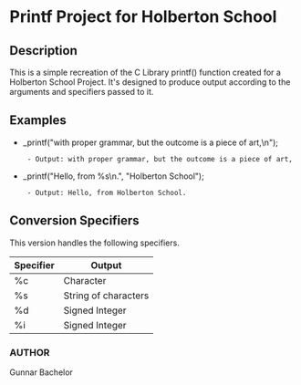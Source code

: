 # Printf Project for Holberton School

## Description

This is a simple recreation of the C Library  printf() function created for a Holberton School Project. It's designed to produce output according to the arguments and specifiers passed to it.

## Examples

* \_printf("with proper grammar, but the outcome is a piece of art,\n");

       - Output: with proper grammar, but the outcome is a piece of art,

* \_printf("Hello, from  %s\n.", "Holberton School");

       - Output: Hello, from Holberton School.

## Conversion Specifiers

This version handles the following specifiers.

| Specifier | Output                                  |
|-----------|-----------------------------------------|
|    %c     | Character                               |
|    %s     | String of characters                    |
|    %d     | Signed Integer                          |
|    %i     | Signed Integer                          |

### AUTHOR
Gunnar Bachelor
